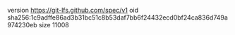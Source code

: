 version https://git-lfs.github.com/spec/v1
oid sha256:1c9adffe86ad3b31bc51c8b53daf7bb6f24432ecd0bf24ca836d749a974230eb
size 11008
